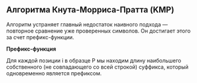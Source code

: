 ## Алгоритма Кнута-Морриса-Пратта (KMP)

Алгоритм устраняет главный недостаток наивного подхода — повторное сравнение уже проверенных символов. Он достигает этого за счет префикс-функции.

**Префикс-функция**
 
Для каждой позиции i в образце P мы находим длину наибольшего собственного (не совпадающего со всей строкой) суффикса, который одновременно является префиксом.

